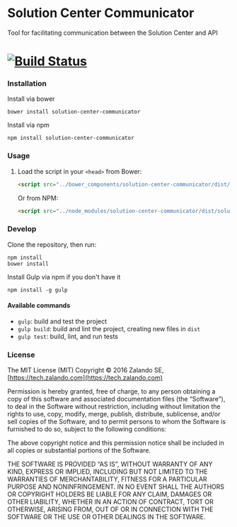 # Solution Center Communicator
Tool for facilitating communication between the Solution Center and API

# [![Build Status](https://travis-ci.org/zalando/solution-center-communicator.svg?branch=master)](https://travis-ci.org/zalando/solution-center-communicator)

### Installation

Install via bower

```shell
bower install solution-center-communicator
```

Install via npm

```shell
npm install solution-center-communicator
```

### Usage

1. Load the script in your `<head>` from Bower:

    ```html
    <script src="../bower_components/solution-center-communicator/dist/solution-center-communicator.min.js"></script>
    ```
    
    Or from NPM:
    
    
    ```html
    <script src="../node_modules/solution-center-communicator/dist/solution-center-communicator.min.js"></script>
    ```
	 
### Develop

Clone the repository, then run:

```shell
npm install
bower install
```

Install Gulp via npm if you don't have it
```shell
npm install -g gulp
```

#### Available commands

* `gulp`: build and test the project
* `gulp build`: build and lint the project, creating new files in `dist`
* `gulp test`: build, lint, and run tests

### License
The MIT License (MIT) Copyright © 2016 Zalando SE, [https://tech.zalando.com](https://tech.zalando.com)

Permission is hereby granted, free of charge, to any person obtaining a copy of this software and associated documentation files (the “Software”),
to deal in the Software without restriction, including without limitation the rights to use, copy, modify, merge, publish, distribute, sublicense,
and/or sell copies of the Software, and to permit persons to whom the Software is furnished to do so, subject to the following conditions:

The above copyright notice and this permission notice shall be included in all copies or substantial portions of the Software.

THE SOFTWARE IS PROVIDED “AS IS”, WITHOUT WARRANTY OF ANY KIND, EXPRESS OR IMPLIED, INCLUDING BUT NOT LIMITED TO THE WARRANTIES OF MERCHANTABILITY,
FITNESS FOR A PARTICULAR PURPOSE AND NONINFRINGEMENT. IN NO EVENT SHALL THE AUTHORS OR COPYRIGHT HOLDERS BE LIABLE FOR ANY CLAIM, DAMAGES OR OTHER
LIABILITY, WHETHER IN AN ACTION OF CONTRACT, TORT OR OTHERWISE, ARISING FROM, OUT OF OR IN CONNECTION WITH THE SOFTWARE OR THE USE OR OTHER DEALINGS
IN THE SOFTWARE.

